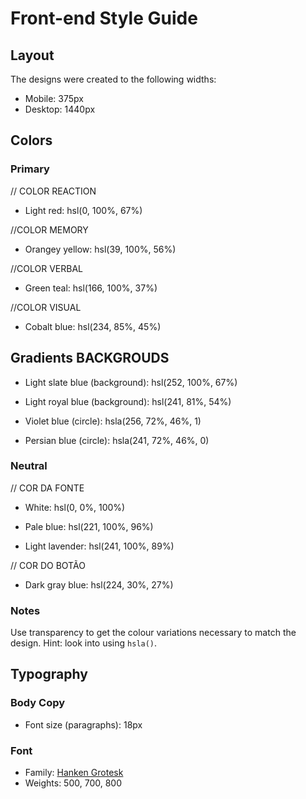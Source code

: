 # Front-end Style Guide

## Layout

The designs were created to the following widths:

- Mobile: 375px
- Desktop: 1440px

## Colors

### Primary

// COLOR REACTION
- Light red: hsl(0, 100%, 67%)

//COLOR MEMORY
- Orangey yellow: hsl(39, 100%, 56%)

//COLOR VERBAL
- Green teal: hsl(166, 100%, 37%)

//COLOR VISUAL
- Cobalt blue: hsl(234, 85%, 45%)

## Gradients BACKGROUDS

- Light slate blue (background): hsl(252, 100%, 67%)
- Light royal blue (background): hsl(241, 81%, 54%)

- Violet blue (circle): hsla(256, 72%, 46%, 1)
- Persian blue (circle): hsla(241, 72%, 46%, 0)



### Neutral

// COR DA FONTE
- White: hsl(0, 0%, 100%)


- Pale blue: hsl(221, 100%, 96%)

- Light lavender: hsl(241, 100%, 89%)

// COR DO BOTÃO
- Dark gray blue: hsl(224, 30%, 27%)

### Notes

Use transparency to get the colour variations necessary to match the design. Hint: look into using `hsla()`.

## Typography

### Body Copy

- Font size (paragraphs): 18px

### Font

- Family: [Hanken Grotesk](https://fonts.google.com/specimen/Hanken+Grotesk)
- Weights: 500, 700, 800

